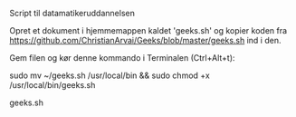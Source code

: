 Script til datamatikeruddannelsen


Opret et dokument i hjemmemappen kaldet 'geeks.sh' og kopier koden fra https://github.com/ChristianArvai/Geeks/blob/master/geeks.sh ind i den. 

Gem filen og kør denne kommando i Terminalen (Ctrl+Alt+t):


sudo mv ~/geeks.sh /usr/local/bin && sudo chmod +x /usr/local/bin/geeks.sh 

geeks.sh
